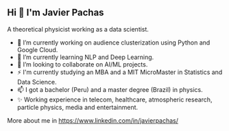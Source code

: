 ## Hi 👋 I'm Javier Pachas
A theoretical physicist working as a data scientist.

<!--
**JavierPachas/JavierPachas** is a 💬 ✨ _special_ ✨ repository because its `README.md` (this file) appears on your GitHub profile.
-->

- 🔭 I’m currently working on audience clusterization using Python and Google Cloud.
- 🌱 I’m currently learning NLP and Deep Learning.
- 👯 I’m looking to collaborate on AI/ML projects.
- ⚡ I'm currently studying an MBA and a MIT MicroMaster in Statistics and Data Science.
- 📫 I got a bachelor (Peru) and a master degree (Brazil) in physics. 
- ✨ Working experience in telecom, healthcare, atmospheric research, particle physics, media and entertainment.

More about me in https://www.linkedin.com/in/javierpachas/

<!-- 
- 🤔 I’m looking for help with ...


- 😄 Pronouns: ...

-->

